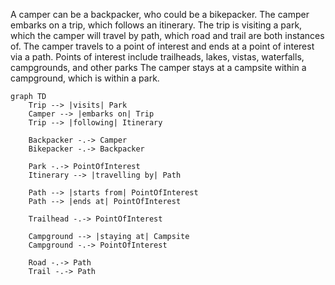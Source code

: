 A camper can be a backpacker, who could be a bikepacker.
The camper embarks on a trip, which follows an itinerary.
The trip is visiting a park, which the camper will travel by path, which road and trail are both instances of.
The camper travels to a point of interest and ends at a point of interest via a path.
Points of interest include trailheads, lakes, vistas, waterfalls, campgrounds, and other parks
The camper stays at a campsite within a campground, which is within a park.

```mermaid
graph TD
    Trip --> |visits| Park
    Camper --> |embarks on| Trip
    Trip --> |following| Itinerary

    Backpacker -.-> Camper
    Bikepacker -.-> Backpacker

    Park -.-> PointOfInterest
    Itinerary --> |travelling by| Path

    Path --> |starts from| PointOfInterest
    Path --> |ends at| PointOfInterest

    Trailhead -.-> PointOfInterest

    Campground --> |staying at| Campsite
    Campground -.-> PointOfInterest

    Road -.-> Path
    Trail -.-> Path
```
